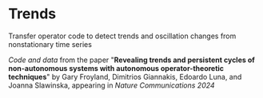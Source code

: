 # Trends
Transfer operator code to detect trends and oscillation changes from nonstationary time series

*Code and data* from the paper "**Revealing trends and persistent cycles of non-autonomous systems with autonomous operator-theoretic techniques**" by Gary Froyland, Dimitrios Giannakis, Edoardo Luna, and Joanna Slawinska, appearing in _Nature Communications 2024_
